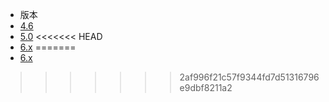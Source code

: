 - 版本
 - [4.6](4.6/)
 - [5.0](5.0/)
<<<<<<< HEAD
 - [6.x](6/)
=======
 - [6.x](6/)
>>>>>>> 2af996f21c57f9344fd7d51316796e9dbf8211a2
